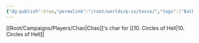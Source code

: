 ```yaml
---
{"dg-publish":true,"permalink":"/root/worlds/p-cs/tosca/","tags":["Balky"]}
---
```


[[Root/Campaigns/Players/Chao\|Chao]]'s char for [[10. Circles of Hell\|10. Circles of Hell]]